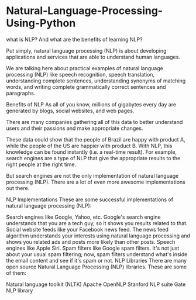 # Natural-Language-Processing-Using-Python

what is NLP? And what are the benefits of learning NLP?

Put simply, natural language processing (NLP) is about developing applications and services that are able to understand human languages.

We are talking here about practical examples of natural language processing (NLP) like speech recognition, speech translation, understanding complete sentences, understanding synonyms of matching words, and writing complete grammatically correct sentences and paragraphs.

Benefits of NLP
As all of you know, millions of gigabytes every day are generated by blogs, social websites, and web pages.

There are many companies gathering all of this data to better understand users and their passions and make appropriate changes.

These data could show that the people of Brazil are happy with product A, while the people of the US are happier with product B. With NLP, this knowledge can be found instantly (i.e. a real-time result). For example, search engines are a type of NLP that give the appropriate results to the right people at the right time.

But search engines are not the only implementation of natural language processing (NLP). There are a lot of even more awesome implementations out there.

NLP Implementations
These are some successful implementations of natural language processing (NLP):

Search engines like Google, Yahoo, etc. Google's search engine understands that you are a tech guy, so it shows you results related to that.
Social website feeds like your Facebook news feed. The news feed algorithm understands your interests using natural language processing and shows you related ads and posts more likely than other posts.
Speech engines like Apple Siri.
Spam filters like Google spam filters. It's not just about your usual spam filtering; now, spam filters understand what's inside the email content and see if it's spam or not.
NLP Libraries
There are many open source Natural Language Processing (NLP) libraries. These are some of them:

Natural language toolkit (NLTK)
Apache OpenNLP
Stanford NLP suite
Gate NLP library
